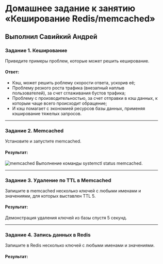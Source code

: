 # Домашнее задание к занятию «Кеширование Redis/memcached»

## Выполнил Савийкий Андрей

### Задание 1. Кеширование 

Приведите примеры проблем, которые может решить кеширование. 

#### Ответ:

- Кэш, может решить роблему скорости ответа, ускорив её;
- Проблему резкого роста трафика (внезапный наплыв пользователей), за счет сглаживания бустов трафика;
- Проблему с производительностью, за счет отправки в кэш данных, к которым чаще всего происходит обращение;
- И кэш помагает с экономией ресурсов базы данных, применяя кэширование тяжелых запросов.

---

### Задание 2. Memcached

Установите и запустите memcached.

#### Результат:

![memcached](https://github.com/FoxySOTKA/SYSDB-20/assets/141597247/7ff0b96d-528d-4750-9ac7-b04e27605d72)
Выполнение команды systemctl status memcached.

---

### Задание 3. Удаление по TTL в Memcached

Запишите в memcached несколько ключей с любыми именами и значениями, для которых выставлен TTL 5. 

#### Результат:


Демонстрация удаления ключей из базы спустя 5 секунд.

---

### Задание 4. Запись данных в Redis

Запишите в Redis несколько ключей с любыми именами и значениями. 

#### Результат:


